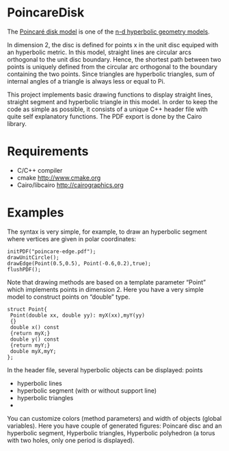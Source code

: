 PoincareDisk
============

The [Poincaré disk model](http://en.wikipedia.org/wiki/Poincaré_disk_model) is one of the [n-d hyperbolic geometry models](http://en.wikipedia.org/wiki/Hyperbolic_geometry).

In dimension 2, the disc is defined for points x in the unit disc
equiped with an hyperbolic metric. In this model, straight lines are
circular arcs orthogonal to the unit disc boundary. Hence, the
shortest path between two points is uniquely defined from the circular
arc orthogonal to the boundary containing the two points. Since
triangles are hyperbolic triangles, sum of internal angles of a
triangle is always less or equal to Pi.

This project implements basic drawing functions to display
straight lines, straight segment and hyperbolic triangle in this
model. In order to keep the code as simple as possible, it consists of
a unique C++ header file with quite self explanatory functions. The
PDF export is done by the Cairo library.

Requirements
============

* C/C++ compiler
* cmake http://www.cmake.org
* Cairo/libcairo http://cairographics.org


Examples
========

The syntax is very simple, for example, to draw an hyperbolic segment where vertices are given in polar coordinates:

    initPDF("poincare-edge.pdf");
    drawUnitCircle();
    drawEdge(Point(0.5,0.5), Point(-0.6,0.2),true);
    flushPDF();


Note that drawing methods are based on a template parameter “Point”
which implements points in dimension 2. Here you have a very simple
model to construct points on “double” type.

    struct Point{
     Point(double xx, double yy): myX(xx),myY(yy)
     {}
     double x() const
     {return myX;}
     double y() const
     {return myY;}
     double myX,myY;
    };

In the header file, several hyperbolic objects can be displayed:
points
* hyperbolic lines
* hyperbolic segment (with or without support line)
* hyperbolic triangles
* 
You can customize colors (method parameters) and width of objects (global variables). Here you have couple of generated figures: Poincaré disc and an hyperbolic segment, Hyperbolic triangles, Hyperbolic polyhedron (a torus with two holes, only one period is displayed).

